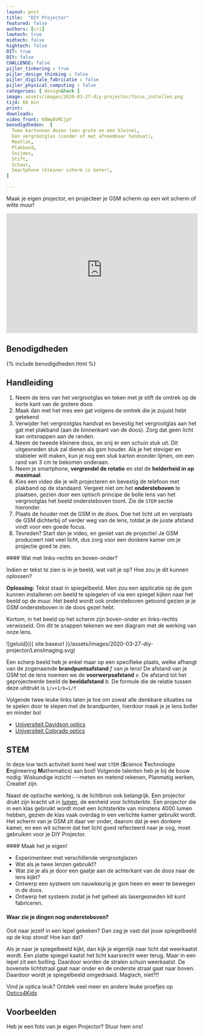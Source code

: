 ```yaml
---
layout: post
title:  "DIY Projector"
featured: false
authors: [cri]
lowtech: true
midtech: false
hightech: false
DIT: true
DIY: false
CHALLENGE: false
pijler_tinkering : true
pijler_design_thinking : false
pijler_digitale_fabricatie : false
pijler_physical_computing : false
categories: [ design&hack ]
image: assets/images/2020-03-27-diy-projector/focus_instellen.png
tijd: 60 min
print: 
downloads:
video_front: K8Ww8VMCjpY
benodigdheden:  [
  Twee kartonnen dozen (een grote en een kleine),
  Een vergrootglas (zonder of met afneembaar handvat),
  Meetlat,
  Plakband,
  Snijmes,
  Stift,
  Schaar,
  Smartphone (kleiner scherm is beter),
]

---
```


Maak je eigen projector, en projecteer je GSM scherm op een wit scherm of witte muur!

<p><iframe style="width:100%;" height="315" src="https://www.youtube-nocookie.com/embed/{{page.video_front}}?rel=0&amp;showinfo=0" frameborder="0" allowfullscreen></iframe></p>


## Benodigdheden

{% include benodigdheden.html %}

## Handleiding

1. Neem de lens van het vergrootglas en teken met je stift de omtrek op de korte kant van de grotere doos
2. Maak dan met het mes een gat volgens de omtrek die je zojuist hebt getekend
3. Verwijder het vergrootglas handvat en bevestig het vergrootglas aan het gat met plakband (aan de binnenkant van de doos). Zorg dat geen licht kan ontsnappen aan de randen.
4. Neem de tweede kleinere doos, en snij er een schuin stuk uit. Dit uitgesneden stuk zal dienen als gsm houder. Als je het steviger en stabieler wilt maken, kun je nog een stuk karton eronder lijmen, om een rand van 3 cm te bekomen onderaan.
5. Neem je smartphone, **vergrendel de rotatie** en stel de **helderheid in op maximaal**. 
6. Kies een video die je wilt projecteren en bevestig de telefoon met plakband op de standaard. Vergeet niet om het **ondersteboven** te plaatsen, gezien door een optisch principe de bolle lens van het vergrootglas het beeld ondersteboven toont. Zie de `STEM` sectie hieronder.
7. Plaats de houder met de GSM in de doos. Doe het licht uit en verplaats de GSM dichterbij of verder weg van de lens, totdat je de juiste afstand vindt voor een goede focus. 
8. Tevreden? Start dan je video, en geniet van de projectie! Je GSM produceert niet veel licht, dus zorg voor een donkere kamer om je projectie goed te zien.


<div class="border_boxmaakbib03_img" markdown="1">
#### Wat met links-rechts en boven-onder?

Indien er tekst te zien is in je beeld, wat valt je op? Hoe zou je dit kunnen oplossen? 

**Oplossing:** 
Tekst staat in spiegelbeeld. Men zou een applicatie op de gsm kunnen installeren om beeld te spiegelen of via een spiegel kijken naar het beeld op de muur. Het beeld wordt ook ondersteboven getoond gezien je je GSM ondersteboven in de doos gezet hebt.

Kortom, in het beeld op het scherm zijn boven-onder en links-rechts verwisseld. Om dit te snappen tekenen we een diagram met de werking van onze lens.

![geluid]({{ site.baseurl }}/assets/images/2020-03-27-diy-projector/LensImaging.svg)


Een scherp beeld heb je enkel maar op een specifieke plaats, welke afhangt van de zogenaamde **brandpuntsafstand** *f* van je lens! De afstand van je GSM tot de lens noemen we de **voorwerpsafstand** *v*. De afstand tot het geprojecteerde beeld de **beeldafstand** *b*. De formule die de relatie tussen deze uitdrukt is `1/v+1/b=1/f`

Volgende twee leuke links laten je toe om zowat alle denkbare situaties na te spelen door te slepen met de brandpunten, hierdoor maak je je lens boller en minder bol

* [Universiteit Davidson optics](http://webphysics.davidson.edu/Applets/optics4/default.html)
* [Universiteit Colorado optics](https://phet.colorado.edu/en/simulation/legacy/geometric-optics)
</div>

## STEM

In deze low tech activiteit komt heel wat `STEM` (**S**cience **T**echnologie **E**ngineering **M**athematics) aan bod! Volgende talenten heb je bij de bouw nodig: Wiskundige inzicht ---meten en metend rekenen, Planmatig werken, Creatief zijn. 

Naast de optische werking, is de lichtbron ook belangrijk. Een projector drukt zijn kracht uit in [lumen](https://nl.wikipedia.org/wiki/Lumen_(eenheid)), de eenheid voor lichtsterkte. Een projector die in een klas gebruikt wordt moet een lichtsterkte van minstens 4000 lumen hebben, gezien de klas vaak overdag in een verlichte kamer gebruikt wordt. Het scherm van je GSM zit daar ver onder, daarom dat je een donkere kamer, en een wit scherm dat het licht goed reflecteerd naar je oog, moet gebruiken voor je DIY Projector.

<div class="border_boxmaakbib01_img" markdown="1">
#### Maak het je eigen!

* Experimenteer met verschillende vergrootglazen
* Wat als je twee lenzen gebruikt? 
* Wat zie je als je door een gaatje aan de achterkant van de doos naar de lens kijkt? 
* Ontwerp een systeem om nauwkeurig  je gsm heen en weer te bewegen in de doos.
* Ontwerp het systeem zodat je het geheel als lasergesneden kit kunt fabriceren.
</div>

#### Waar zie je dingen nog ondersteboven?
Ooit naar jezelf in een lepel gekeken?  Dan zag je vast dat jouw spiegelbeeld op de kop stond! Hoe kan dat? 

Als je naar je spiegelbeeld kijkt, dan kijk je eigenlijk naar licht dat weerkaatst wordt. Een platte spiegel kaatst het licht kaarsrecht weer terug.
Maar in een lepel zit een bolling. Daardoor worden de stralen schuin weerkaatst. De bovenste lichtstraal gaat naar onder en de onderste straal gaat naar boven. Daardoor wordt je spiegelbeeld omgedraaid. Magisch, niet?!!

Vind je optica leuk? Ontdek veel meer en andere leuke proefjes op [Optics4Kids](https://www.optics4kids.org/home)


## Voorbeelden
Heb je een foto van je eigen Projector? Stuur hem ons!
